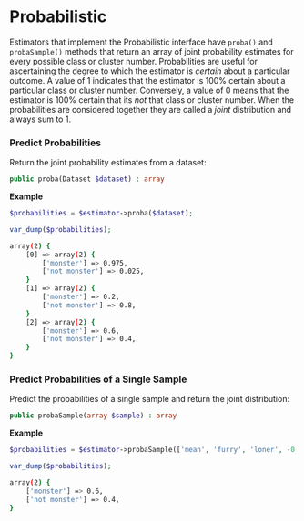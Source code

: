 # Probabilistic
Estimators that implement the Probabilistic interface have `proba()` and `probaSample()` methods that return an array of joint probability estimates for every possible class or cluster number. Probabilities are useful for ascertaining the degree to which the estimator is *certain* about a particular outcome. A value of 1 indicates that the estimator is 100% certain about a particular class or cluster number. Conversely, a value of 0 means that the estimator is 100% certain that its *not* that class or cluster number. When the probabilities are considered together they are called a *joint* distribution and always sum to 1.

### Predict Probabilities
Return the joint probability estimates from a dataset:
```php
public proba(Dataset $dataset) : array
```

**Example**
```php
$probabilities = $estimator->proba($dataset);  

var_dump($probabilities);
```

```sh
array(2) {
	[0] => array(2) {
		['monster'] => 0.975,
		['not monster'] => 0.025,
	}
	[1] => array(2) {
		['monster'] => 0.2,
		['not monster'] => 0.8,
	}
	[2] => array(2) {
		['monster'] => 0.6,
		['not monster'] => 0.4,
	}
}
```

### Predict Probabilities of a Single Sample
Predict the probabilities of a single sample and return the joint distribution:
```php
public probaSample(array $sample) : array
```

**Example**

```php
$probabilities = $estimator->probaSample(['mean', 'furry', 'loner', -0.25]);

var_dump($probabilities);
```

```sh
array(2) {
	['monster'] => 0.6,
	['not monster'] => 0.4,
}
```